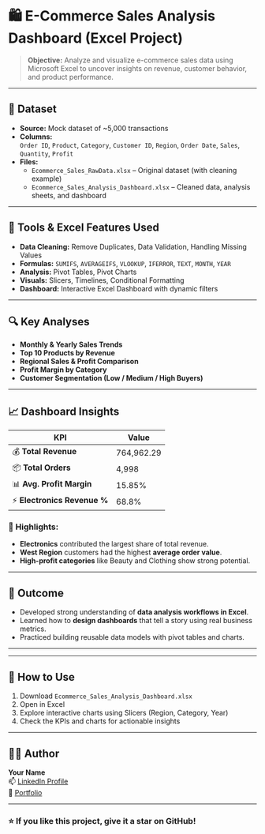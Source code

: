 # 🛍️ E-Commerce Sales Analysis Dashboard (Excel Project)

> **Objective:** Analyze and visualize e-commerce sales data using Microsoft Excel to uncover insights on revenue, customer behavior, and product performance.

---

## 📁 Dataset
- **Source:** Mock dataset of ~5,000 transactions  
- **Columns:**  
  `Order ID`, `Product`, `Category`, `Customer ID`, `Region`, `Order Date`, `Sales`, `Quantity`, `Profit`  
- **Files:**
  - `Ecommerce_Sales_RawData.xlsx` – Original dataset (with cleaning example)
  - `Ecommerce_Sales_Analysis_Dashboard.xlsx` – Cleaned data, analysis sheets, and dashboard

---

## 🧰 Tools & Excel Features Used
- **Data Cleaning:** Remove Duplicates, Data Validation, Handling Missing Values  
- **Formulas:** `SUMIFS`, `AVERAGEIFS`, `VLOOKUP`, `IFERROR`, `TEXT`, `MONTH`, `YEAR`  
- **Analysis:** Pivot Tables, Pivot Charts  
- **Visuals:** Slicers, Timelines, Conditional Formatting  
- **Dashboard:** Interactive Excel Dashboard with dynamic filters  

---

## 🔍 Key Analyses
- **Monthly & Yearly Sales Trends**
- **Top 10 Products by Revenue**
- **Regional Sales & Profit Comparison**
- **Profit Margin by Category**
- **Customer Segmentation (Low / Medium / High Buyers)**

---

## 📈 Dashboard Insights
| KPI | Value |
|-----|-------|
| 💰 **Total Revenue** | 764,962.29 |
| 📦 **Total Orders** | 4,998 |
| 📊 **Avg. Profit Margin** | 15.85% |
| ⚡ **Electronics Revenue %** | 68.8% |

### 🔸 Highlights:
- **Electronics** contributed the largest share of total revenue.  
- **West Region** customers had the highest **average order value**.  
- **High-profit categories** like Beauty and Clothing show strong potential.  

---

## 🧠 Outcome
- Developed strong understanding of **data analysis workflows in Excel**.  
- Learned how to **design dashboards** that tell a story using real business metrics.  
- Practiced building reusable data models with pivot tables and charts.

---

---

## 🚀 How to Use
1. Download `Ecommerce_Sales_Analysis_Dashboard.xlsx`
2. Open in Excel  
3. Explore interactive charts using Slicers (Region, Category, Year)
4. Check the KPIs and charts for actionable insights

---

## 🧑‍💻 Author
**Your Name**  
📫 [LinkedIn Profile](https://www.linkedin.com/in/farhan16/)  
💼 [Portfolio](http://decodedbyfarhan.tech/)

---

### ⭐ If you like this project, give it a star on GitHub!
